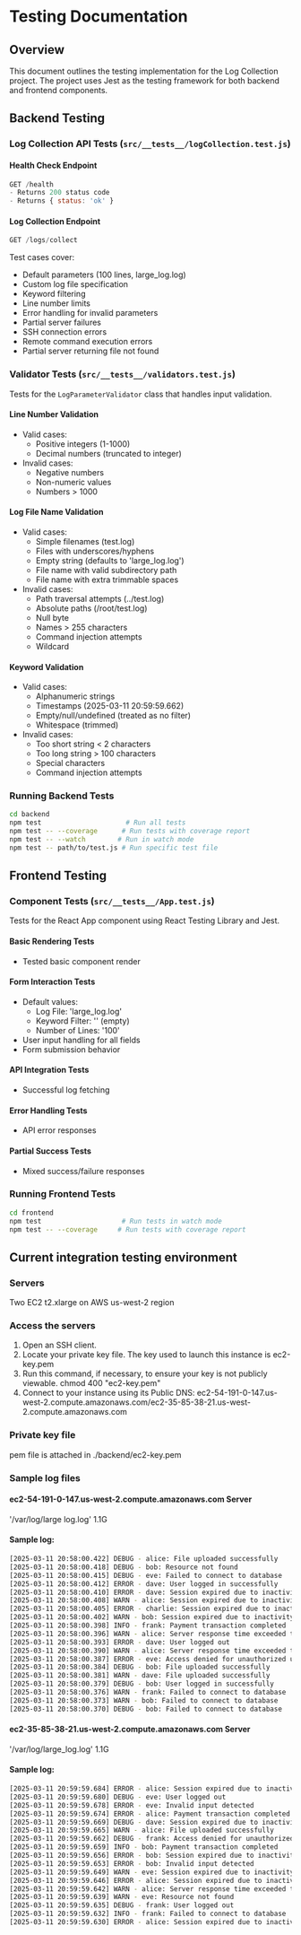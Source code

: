 # Testing Documentation

## Overview

This document outlines the testing implementation for the Log Collection project. The project uses Jest as the testing framework for both backend and frontend components.

## Backend Testing

### Log Collection API Tests (`src/__tests__/logCollection.test.js`)

#### Health Check Endpoint
```javascript
GET /health
- Returns 200 status code
- Returns { status: 'ok' }
```

#### Log Collection Endpoint
```javascript
GET /logs/collect
```

Test cases cover:
- Default parameters (100 lines, large_log.log)
- Custom log file specification
- Keyword filtering
- Line number limits
- Error handling for invalid parameters
- Partial server failures
- SSH connection errors
- Remote command execution errors
- Partial server returning file not found 


### Validator Tests (`src/__tests__/validators.test.js`)

Tests for the `LogParameterValidator` class that handles input validation.

#### Line Number Validation
- Valid cases:
  - Positive integers (1-1000)
  - Decimal numbers (truncated to integer)
- Invalid cases:
  - Negative numbers
  - Non-numeric values
  - Numbers > 1000

#### Log File Name Validation
- Valid cases:
  - Simple filenames (test.log)
  - Files with underscores/hyphens
  - Empty string (defaults to 'large_log.log')
  - File name with valid subdirectory path
  - File name with extra trimmable spaces
- Invalid cases:
  - Path traversal attempts (../test.log)
  - Absolute paths (/root/test.log)
  - Null byte
  - Names > 255 characters
  - Command injection attempts
  - Wildcard

#### Keyword Validation
- Valid cases:
  - Alphanumeric strings
  - Timestamps (2025-03-11 20:59:59.662)
  - Empty/null/undefined (treated as no filter)
  - Whitespace (trimmed)
- Invalid cases:
  - Too short string < 2 characters
  - Too long string > 100 characters
  - Special characters
  - Command injection attempts

### Running Backend Tests

```bash
cd backend
npm test                     # Run all tests
npm test -- --coverage      # Run tests with coverage report
npm test -- --watch        # Run in watch mode
npm test -- path/to/test.js # Run specific test file
```

## Frontend Testing

### Component Tests (`src/__tests__/App.test.js`)

Tests for the React App component using React Testing Library and Jest.

#### Basic Rendering Tests
- Tested basic component render

#### Form Interaction Tests
- Default values:
  - Log File: 'large_log.log'
  - Keyword Filter: '' (empty)
  - Number of Lines: '100'
- User input handling for all fields
- Form submission behavior

#### API Integration Tests
- Successful log fetching

#### Error Handling Tests
- API error responses

#### Partial Success Tests
- Mixed success/failure responses

### Running Frontend Tests

```bash
cd frontend
npm test                    # Run tests in watch mode
npm test -- --coverage     # Run tests with coverage report
```

## Current integration testing environment

### Servers
Two EC2 t2.xlarge on AWS us-west-2 region

### Access the servers
1. Open an SSH client.
2. Locate your private key file. The key used to launch this instance is ec2-key.pem
3. Run this command, if necessary, to ensure your key is not publicly viewable.
chmod 400 "ec2-key.pem"
4. Connect to your instance using its Public DNS:
ec2-54-191-0-147.us-west-2.compute.amazonaws.com/ec2-35-85-38-21.us-west-2.compute.amazonaws.com

### Private key file
pem file is attached in ./backend/ec2-key.pem

### Sample log files
#### ec2-54-191-0-147.us-west-2.compute.amazonaws.com Server
'/var/log/large log.log' 1.1G

#### Sample log:

```bash
[2025-03-11 20:58:00.422] DEBUG - alice: File uploaded successfully
[2025-03-11 20:58:00.418] DEBUG - bob: Resource not found
[2025-03-11 20:58:00.415] DEBUG - eve: Failed to connect to database
[2025-03-11 20:58:00.412] ERROR - dave: User logged in successfully
[2025-03-11 20:58:00.410] ERROR - dave: Session expired due to inactivity
[2025-03-11 20:58:00.408] WARN - alice: Session expired due to inactivity
[2025-03-11 20:58:00.405] ERROR - charlie: Session expired due to inactivity
[2025-03-11 20:58:00.402] WARN - bob: Session expired due to inactivity
[2025-03-11 20:58:00.398] INFO - frank: Payment transaction completed
[2025-03-11 20:58:00.396] WARN - alice: Server response time exceeded threshold
[2025-03-11 20:58:00.393] ERROR - dave: User logged out
[2025-03-11 20:58:00.390] WARN - alice: Server response time exceeded threshold
[2025-03-11 20:58:00.387] ERROR - eve: Access denied for unauthorized user
[2025-03-11 20:58:00.384] DEBUG - bob: File uploaded successfully
[2025-03-11 20:58:00.381] WARN - dave: File uploaded successfully
[2025-03-11 20:58:00.379] DEBUG - bob: User logged in successfully
[2025-03-11 20:58:00.376] WARN - frank: Failed to connect to database
[2025-03-11 20:58:00.373] WARN - bob: Failed to connect to database
[2025-03-11 20:58:00.370] DEBUG - bob: Failed to connect to database
```

#### ec2-35-85-38-21.us-west-2.compute.amazonaws.com Server

'/var/log/large_log.log' 1.1G

#### Sample log:

```bash
[2025-03-11 20:59:59.684] ERROR - alice: Session expired due to inactivity
[2025-03-11 20:59:59.680] DEBUG - eve: User logged out
[2025-03-11 20:59:59.678] ERROR - eve: Invalid input detected
[2025-03-11 20:59:59.674] ERROR - alice: Payment transaction completed
[2025-03-11 20:59:59.669] DEBUG - dave: Session expired due to inactivity
[2025-03-11 20:59:59.665] WARN - alice: File uploaded successfully
[2025-03-11 20:59:59.662] DEBUG - frank: Access denied for unauthorized user
[2025-03-11 20:59:59.659] INFO - bob: Payment transaction completed
[2025-03-11 20:59:59.656] ERROR - bob: Session expired due to inactivity
[2025-03-11 20:59:59.653] ERROR - bob: Invalid input detected
[2025-03-11 20:59:59.649] WARN - eve: Session expired due to inactivity
[2025-03-11 20:59:59.646] ERROR - alice: Session expired due to inactivity
[2025-03-11 20:59:59.642] WARN - alice: Server response time exceeded threshold
[2025-03-11 20:59:59.639] WARN - eve: Resource not found
[2025-03-11 20:59:59.635] DEBUG - frank: User logged out
[2025-03-11 20:59:59.632] INFO - frank: Failed to connect to database
[2025-03-11 20:59:59.630] ERROR - alice: Session expired due to inactivity
```